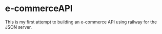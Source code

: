 # e-commerceAPI
This is my first attempt to building an e-commerce API using railway for the JSON server.
